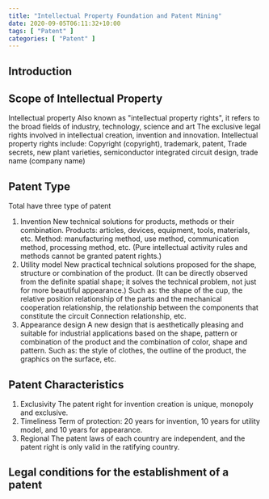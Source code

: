 ```yaml
---
title: "Intellectual Property Foundation and Patent Mining"
date: 2020-09-05T06:11:32+10:00
tags: [ "Patent" ]
categories: [ "Patent" ]
---
```

## Introduction

## Scope of Intellectual Property
Intellectual property
Also known as "intellectual property rights", it refers to the broad fields of industry, technology, science and art
The exclusive legal rights involved in intellectual creation, invention and innovation.
Intellectual property rights include:
Copyright (copyright), trademark, patent,
Trade secrets, new plant varieties, semiconductor integrated circuit design, trade name (company name)

## Patent Type
Total have three type of patent
1. Invention
New technical solutions for products, methods or their combination.
Products: articles, devices, equipment, tools, materials, etc.
Method: manufacturing method, use method, communication method, processing method, etc.
(Pure intellectual activity rules and methods cannot be granted patent rights.)
2. Utility model
New practical technical solutions proposed for the shape, structure or combination of the product. (It can be directly observed from the definite spatial shape; it solves the technical problem, not just for more beautiful appearance.) Such as: the shape of the cup, the relative position relationship of the parts and the mechanical cooperation relationship, the relationship between the components that constitute the circuit Connection relationship, etc.
3. Appearance design
A new design that is aesthetically pleasing and suitable for industrial applications based on the shape, pattern or combination of the product and the combination of color, shape and pattern. Such as: the style of clothes, the outline of the product, the graphics on the surface, etc.

## Patent Characteristics
1. Exclusivity
The patent right for invention creation is unique, monopoly and exclusive.
2. Timeliness
Term of protection: 20 years for invention, 10 years for utility model, and 10 years for appearance.
3. Regional
The patent laws of each country are independent, and the patent right is only valid in the ratifying country.

## Legal conditions for the establishment of a patent

